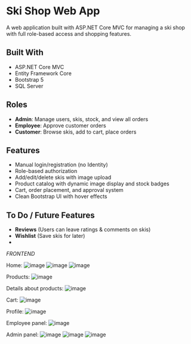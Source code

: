 # Ski Shop Web App

A web application built with ASP.NET Core MVC for managing a ski shop with full role-based access and shopping features.

##  Built With

- ASP.NET Core MVC  
- Entity Framework Core  
- Bootstrap 5  
- SQL Server  

##  Roles

- **Admin**: Manage users, skis, stock, and view all orders  
- **Employee**: Approve customer orders  
- **Customer**: Browse skis, add to cart, place orders  

##  Features

- Manual login/registration (no Identity)
- Role-based authorization  
- Add/edit/delete skis with image upload  
- Product catalog with dynamic image display and stock badges  
- Cart, order placement, and approval system  
- Clean Bootstrap UI with hover effects  

##  To Do / Future Features

-  **Reviews** (Users can leave ratings & comments on skis)
-  **Wishlist** (Save skis for later)
-  
*FRONTEND*

Home:
![image](https://github.com/user-attachments/assets/314f4380-90ba-4c8e-9568-3df762af1ccd)
![image](https://github.com/user-attachments/assets/b742915d-f7bd-4031-9f4a-b675c341065d)
![image](https://github.com/user-attachments/assets/e6692fe5-6070-4cb3-994f-166e6f66aef3)

Products:
![image](https://github.com/user-attachments/assets/d0d03649-7295-42bf-8543-cbc2663fd499)

Details about products:
![image](https://github.com/user-attachments/assets/746c53f1-f92d-444c-8623-633efaea3421)

Cart:
![image](https://github.com/user-attachments/assets/5d0b3a35-6f2c-44ea-b6ae-21e75965f3d4)

Profile:
![image](https://github.com/user-attachments/assets/b46f7ece-ff9b-49bb-b184-6593986a65fa)

Employee panel:
![image](https://github.com/user-attachments/assets/317de536-34d7-4c1b-bcc2-61d2e26d00a5)

Admin panel:
![image](https://github.com/user-attachments/assets/774df392-c6e6-481d-8b3f-05e80cd23320)
![image](https://github.com/user-attachments/assets/08b08bb2-03e3-482c-a44e-c2e0fdb666c1)
![image](https://github.com/user-attachments/assets/f072dfa4-e66a-4fcb-ab32-d6ff0df2e515)



